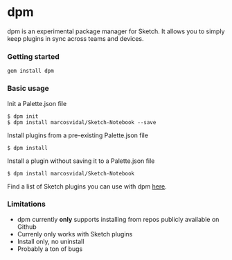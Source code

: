 # dpm

dpm is an experimental package manager for Sketch. It allows you to simply keep plugins in sync across teams and devices.

### Getting started
`gem install dpm`

### Basic usage
Init a Palette.json file

```
$ dpm init
$ dpm install marcosvidal/Sketch-Notebook --save
```

Install plugins from a pre-existing Palette.json file

```
$ dpm install
```

Install a plugin without saving it to a Palette.json file

```
$ dpm install marcosvidal/Sketch-Notebook
```

Find a list of Sketch plugins you can use with dpm [here](https://github.com/sketchplugins/plugin-directory).


### Limitations
* dpm currently **only** supports installing from repos publicly available on Github
* Currenly only works with Sketch plugins
* Install only, no uninstall
* Probably a ton of bugs
